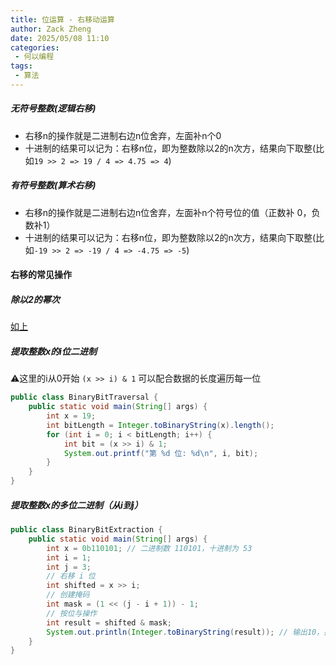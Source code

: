 ```yaml
---
title: 位运算 - 右移动运算
author: Zack Zheng
date: 2025/05/08 11:10
categories:
 - 何以编程
tags:
 - 算法
---
```



<h5>无符号整数(逻辑右移)</h5>

+ 右移n的操作就是二进制右边n位舍弃，左面补n个0
+ 十进制的结果可以记为：右移n位，即为整数除以2的n次方，结果向下取整(比如`19 >> 2 => 19 / 4 => 4.75 => 4`)

<h5>有符号整数(算术右移)</h5>

+ 右移n的操作就是二进制右边n位舍弃，左面补n个符号位的值（正数补 0，负数补1）
+ 十进制的结果可以记为：右移n位，即为整数除以2的n次方，结果向下取整(比如`-19 >> 2 => -19 / 4 => -4.75 => -5`)



#### 右移的常见操作

##### 除以2的幂次
<a href="#">如上</a>

##### 提取整数x的i位二进制
⚠️这里的i从0开始
`(x >> i) & 1`
可以配合数据的长度遍历每一位

```java
public class BinaryBitTraversal {
    public static void main(String[] args) {
        int x = 19;
        int bitLength = Integer.toBinaryString(x).length();
        for (int i = 0; i < bitLength; i++) {
            int bit = (x >> i) & 1;
            System.out.printf("第 %d 位: %d\n", i, bit);
        }
    }
}    
```


##### 提取整数x的多位二进制（从i到j）

```java
public class BinaryBitExtraction {
    public static void main(String[] args) {
        int x = 0b110101; // 二进制数 110101，十进制为 53
        int i = 1;
        int j = 3;
        // 右移 i 位
        int shifted = x >> i;
        // 创建掩码
        int mask = (1 << (j - i + 1)) - 1;
        // 按位与操作
        int result = shifted & mask;
        System.out.println(Integer.toBinaryString(result)); // 输出10，提取出第 1 到第 3 位
    }
}    
```



